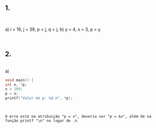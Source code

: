 ## 1. 
<br>

a) i = 19, j = 39, p = j, q = j;
b) y = 4, x = 3, p = y

<br>

## 2.
<br>
a) 

```c
void main() {
int x, *p;
x = 100;
p = x;
printf("Valor de p: %d.n", *p);
```
<br>

```Erros: 
O erro está na atribuição "p = x", deveria ser "p = &x", além de na função printf "\n" no lugar de .n
```